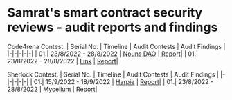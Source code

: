 # Samrat's smart contract security reviews - audit reports and findings

Code4rena Contest:
| Serial No. | Timeline | Audit Contests | Audit Findings |
|-|-|-|-|-|
| 01.| 23/8/2022 - 28/8/2022 | [Nouns DAO](https://code4rena.com/contests/2022-08-nouns-dao-contest) | [Report]()|
| 01.| 23/8/2022 - 28/8/2022 | [Link](https://code4rena.com/contests/2022-08-nouns-dao-contest) | [Report]()|


Sherlock Contest:
| Serial No. | Timeline | Audit Contests | Audit Findings |
|-|-|-|-|-|
| 01.| 15/9/2022 - 18/9/2022 | [Harpie](https://app.sherlock.xyz/audits/contests/3) | [Report](/Sherlock/Harpie.md)|
| 01.| 23/8/2022 - 28/8/2022 | [Mycelium](https://app.sherlock.xyz/audits/contests/7) | [Report](/Sherlock/Mycelium.md)|
